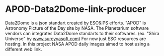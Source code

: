 # APOD-Data2Dome-link-producer
Data2Dome is a json standart created by ESO&amp;IPS efforts. "APOD" is Astronomy Picture of the Day site by NASA. 
The Planetarium software vendors can integrates Data2Dome standarts to their softwares. (ex. "Shira Universe" by www.sureyyasoft.com)
For now just ESO resources are hosting.
In this project NASA APOD daily images aimed to host using a different web link.


